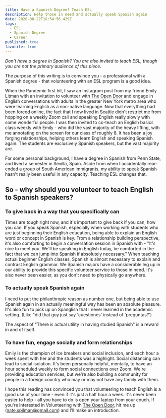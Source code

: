 ```yaml
---
title: Have a Spanish Degree? Teach ESL
description: Help those in need and actually speak Spanish again
date: 2020-08-22T18:54:56.429Z
tags:
  - ESL
  - Spanish Degree
  - Career
published: true
favorite: true
---
```

*Don't have a degree in Spanish? You are also invited to teach ESL, though you are not the primary audience of this piece.* 

The purpose of this writing is to convince you - a professional with a Spanish degree - that volunteering with an ESL program is a good idea. 

When the Pandemic first hit, I saw an Instagram post from my friend Emily Litman with an invitation to volunteer with [The Open Door ](https://www.theopendoornjny.org/)and engage in English conversations with adults in the greater New York metro area who were learning English as a non-native language. Now that everything had been forced online, the fact that I now lived in Seattle didn't restrict me from hopping on a weekly Zoom call and speaking English really slowly with some wonderful people. I was then invited to co-teach an English basics class weekly with Emily - who did the vast majority of the heavy lifting, with me annotating on the screen for our class of roughly 8. It has been a joy forging relationships, helping others learn English and speaking Spanish again. The students are exclusively Spanish speakers, but the vast majority are.

For some personal background, I have a degree in Spanish from Penn State, and lived a semester in Sevilla, Spain. Aside from when I accidentally rear-ended a group of South American immigrants, my ability to speak Spanish hasn't really been useful in any capacity. Teaching ESL changes that. 

## So - why should you volunteer to teach English to Spanish speakers?

### To give back in a way that you specifically can

Times are tough right now, and it's important to give back if you can, how you can. If you speak Spanish, especially when working with students who are just beginning their English education, being able to explain an English word or concept in Spanish is key. From a relationship building perspective, it's also comforting to begin a conversation session in Spanish with  - "It's nice to meet you. We'll be speaking in English today, be comforted in the fact that we can jump into Spanish if absolutely necessary." When teaching actual beginner English classes, Spanish is almost necessary to explain and contrast English grammar. We Spanish majors have a considerable leg up in our ability to provide this specific volunteer service to those in need. It's also never been easier, as you don't need to physically go anywhere. 

### To actually speak Spanish again

I need to put the philanthropic reason as number one, but being able to use Spanish again in an actually meaningful way has been an absolute pleasure. It's also fun to pick up on Spanglish that I never learned in the academic setting. (Like "did that guy just say 'cuestiones' instead of 'preguntas?') 

The aspect of "There is actual utility in having studied Spanish" is a reward in and of itself. 

### To have fun, engage socially and form relationships

Emily is the champion of ice breakers and social inclusion, and each hour a week spent with her and the students was a highlight. Social distancing can lead to social isolation. It's been personally helpful, mentally, to have an hour scheduled weekly to form social connections over Zoom. We're providing education services, but we're also building a community for people in a foreign country who may or may not have any family with them. 

I hope this reading has convinced you that volunteering to teach English is a good use of your time - even if it's just a half hour a week. It's never been easier to help - all you have to do is open your laptop from your couch. If you're interested in Volunteering with [The Open Door](https://www.theopendoornjny.org/), hit me up (nate.spilman@gmail.com) and I'll make an introduction.